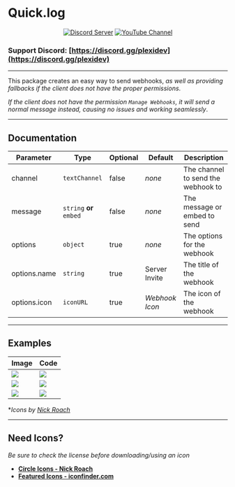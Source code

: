 

Quick.log 
========

<div align="center">
    <p>
        <a href="https://discord.gg/plexidev"><img src="https://discordapp.com/api/guilds/343572980351107077/embed.png" alt="Discord Server" /></a>
        <a href="http://www.youtube.com/subscription_center?add_user=TrueXPixels"><img src="https://img.shields.io/badge/Subscribe-YouTube-red.svg" alt="YouTube Channel" /></a>
    </p>
</div> 

### Support Discord: [https://discord.gg/plexidev](https://discord.gg/plexidev)

---

This package creates an easy way to send webhooks, *as well as providing fallbacks if the client does not have the proper permissions*.

*If the client does not have the permission `Manage Webhooks`, it will send a normal message instead, causing no issues and working seamlessly*.

---

## Documentation
Parameter | Type | Optional | Default | Description
--- | --- | --- | --- | ---
channel | `textChannel` | false | *none* | The channel to send the webhook to
message | `string` **or** `embed` | false | *none* | The message or embed to send
options | `object` | true | *none* | The options for the webhook
options.name | `string` | true | Server Invite | The title of the webhook
options.icon | `iconURL` | true | *Webhook Icon* | The icon of the webhook

---

## Examples

Image | Code
--- | ---
![](https://i.imgur.com/rW8ciG1.png) | ![](https://i.imgur.com/WYyIXBG.png)
![](https://i.imgur.com/U4lItWR.png) | ![](https://i.imgur.com/68T16fF.png)
![](https://i.imgur.com/4ss82AG.png) | ![](https://i.imgur.com/sybBMsQ.png)
**Icons by [Nick Roach](https://www.iconfinder.com/iconsets/circle-icons-1)*

---

## Need Icons?

*Be sure to check the license before downloading/using an icon*

- **[Circle Icons - Nick Roach](https://www.iconfinder.com/iconsets/circle-icons-1)**
- **[Featured Icons - iconfinder.com](https://www.iconfinder.com/icon-sets/featured/free)**
